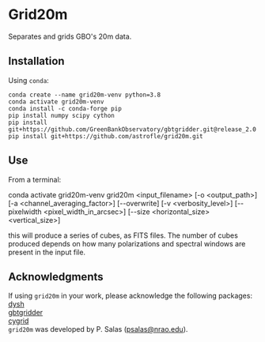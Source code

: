 # Grid20m

Separates and grids GBO's 20m data.

## Installation
Using `conda`:

    conda create --name grid20m-venv python=3.8
    conda activate grid20m-venv
    conda install -c conda-forge pip
    pip install numpy scipy cython
    pip install git+https://github.com/GreenBankObservatory/gbtgridder.git@release_2.0
    pip install git+https://github.com/astrofle/grid20m.git

## Use
From a terminal:

   conda activate grid20m-venv
   grid20m <input_filename> [-o <output_path>] [-a <channel_averaging_factor>] [--overwrite] [-v <verbosity_level>] [--pixelwidth <pixel_width_in_arcsec>] [--size <horizontal_size> <vertical_size>]

this will produce a series of cubes, as FITS files.
The number of cubes produced depends on how many 
polarizations and spectral windows are present in 
the input file.

## Acknowledgments
If using `grid20m` in your work, please acknowledge the following packages:<br>
[dysh](https://github.com/GreenBankObservatory/dysh)<br>
[gbtgridder](https://github.com/GreenBankObservatory/gbtgridder)<br>
[cygrid](https://github.com/bwinkel/cygrid)<br>
`grid20m` was developed by P. Salas (psalas@nrao.edu).

